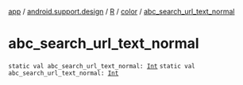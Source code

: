 [app](../../../index.md) / [android.support.design](../../index.md) / [R](../index.md) / [color](index.md) / [abc_search_url_text_normal](./abc_search_url_text_normal.md)

# abc_search_url_text_normal

`static val abc_search_url_text_normal: `[`Int`](https://kotlinlang.org/api/latest/jvm/stdlib/kotlin/-int/index.html)
`static val abc_search_url_text_normal: `[`Int`](https://kotlinlang.org/api/latest/jvm/stdlib/kotlin/-int/index.html)